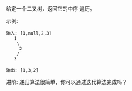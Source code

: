 给定一个二叉树，返回它的中序 遍历。

示例:

    输入: [1,null,2,3]
       1
        \
         2
        /
       3
    
    输出: [1,3,2]
进阶: 递归算法很简单，你可以通过迭代算法完成吗？

